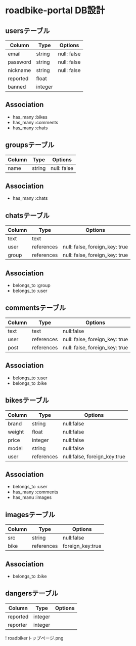 # roadbike-portal DB設計
## usersテーブル
|Column|Type|Options|
|------|----|-------|
|email|string|null: false|
|password|string|null: false|
|nickname|string|null: false|
|reported|float||
|banned|integer||
## Association
- has_many :bikes
- has_many :comments
- has_many :chats
## groupsテーブル
|Column|Type|Options|
|------|----|-------|
|name|string|null: false|
## Association
- has_many :chats
## chatsテーブル
|Column|Type|Options|
|------|----|-------|
|text|text||
|user|references|null: false, foreign_key: true|
|group|references|null: false, foreign_key: true|
## Association
- belongs_to :group
- belongs_to :user
## commentsテーブル
|Column|Type|Options|
|------|----|-------|
|text|text|null:false|
|user|references|null: false, foreign_key: true|
|post|references|null: false, foreign_key: true|
## Association
- belongs_to :user
- belongs_to :bike
## bikesテーブル
|Column|Type|Options|
|------|----|-------|
|brand|string|null:false|
|weight|float|null:false|
|price|integer|null:false|
|model|string|null:false|
|user|references|null:false, foreign_key:true|
## Association
- belongs_to :user
- has_many :comments
- has_manu :images
## imagesテーブル
|Column|Type|Options|
|------|----|-------|
|src|string|null:false|
|bike|references|foreign_key:true|
## Association
- belongs_to :bike
## dangersテーブル
|Column|Type|Options|
|------|----|-------|
|reported|integer||
|reporter|integer||

! roadbikerトップページ.png


